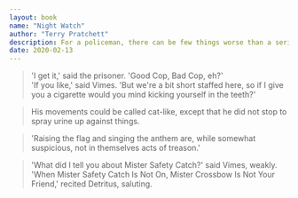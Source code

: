 ```yaml
---
layout: book
name: "Night Watch"
author: "Terry Pratchett"
description: For a policeman, there can be few things worse than a serial killer loose in your city. Except, perhaps, a serial killer who targets coppers, and a city on the brink of bloody revolution. Truth! Justice! Freedom! Reasonably-priced love! And a hard-boiled egg!
date: 2020-02-13
---
```


> 'I get it,' said the prisoner. 'Good Cop, Bad Cop, eh?'  
> 'If you like,' said Vimes. 'But we're a bit short staffed here, so if I give you a cigarette would you mind kicking yourself in the teeth?'

> His movements could be called cat-like, except that he did not stop to spray urine up against things.

> 'Raising the flag and singing the anthem are, while somewhat suspicious, not in themselves acts of treason.'

> 'What did I tell you about Mister Safety Catch?' said Vimes, weakly.  
> 'When Mister Safety Catch Is Not On, Mister Crossbow Is Not Your Friend,' recited Detritus, saluting.
